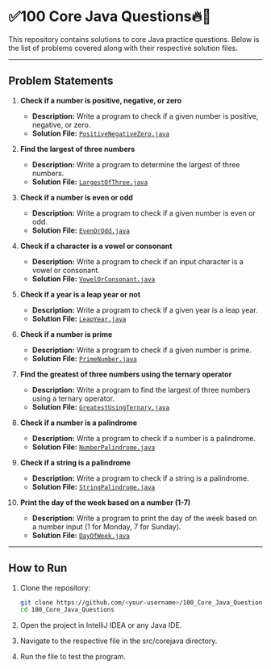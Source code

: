 # ✅100 Core Java Questions🔥🚀

This repository contains solutions to core Java practice questions. Below is the list of problems covered along with their respective solution files.

---

## Problem Statements

1. **Check if a number is positive, negative, or zero**
   - **Description:** Write a program to check if a given number is positive, negative, or zero.
   - **Solution File:** [`PositiveNegativeZero.java`](src/corejava/PositiveNegativeZero.java)

2. **Find the largest of three numbers**
   - **Description:** Write a program to determine the largest of three numbers.
   - **Solution File:** [`LargestOfThree.java`](src/corejava/LargestOfThree.java)

3. **Check if a number is even or odd**
   - **Description:** Write a program to check if a given number is even or odd.
   - **Solution File:** [`EvenOrOdd.java`](src/corejava/EvenOrOdd.java)

4. **Check if a character is a vowel or consonant**
   - **Description:** Write a program to check if an input character is a vowel or consonant.
   - **Solution File:** [`VowelOrConsonant.java`](src/corejava/VowelOrConsonant.java)

5. **Check if a year is a leap year or not**
   - **Description:** Write a program to check if a given year is a leap year.
   - **Solution File:** [`LeapYear.java`](src/corejava/LeapYear.java)

6. **Check if a number is prime**
   - **Description:** Write a program to check if a given number is prime.
   - **Solution File:** [`PrimeNumber.java`](src/corejava/PrimeNumber.java)

7. **Find the greatest of three numbers using the ternary operator**
   - **Description:** Write a program to find the largest of three numbers using a ternary operator.
   - **Solution File:** [`GreatestUsingTernary.java`](src/corejava/GreatestUsingTernary.java)

8. **Check if a number is a palindrome**
   - **Description:** Write a program to check if a number is a palindrome.
   - **Solution File:** [`NumberPalindrome.java`](src/corejava/NumberPalindrome.java)

9. **Check if a string is a palindrome**
   - **Description:** Write a program to check if a string is a palindrome.
   - **Solution File:** [`StringPalindrome.java`](src/corejava/StringPalindrome.java)

10. **Print the day of the week based on a number (1-7)**
    - **Description:** Write a program to print the day of the week based on a number input (1 for Monday, 7 for Sunday).
    - **Solution File:** [`DayOfWeek.java`](src/corejava/DayOfWeek.java)

---

## How to Run

1. Clone the repository:
   ```bash
   git clone https://github.com/<your-username>/100_Core_Java_Questions.git
   cd 100_Core_Java_Questions
2. Open the project in IntelliJ IDEA or any Java IDE.

3. Navigate to the respective file in the src/corejava directory.

4. Run the file to test the program.
